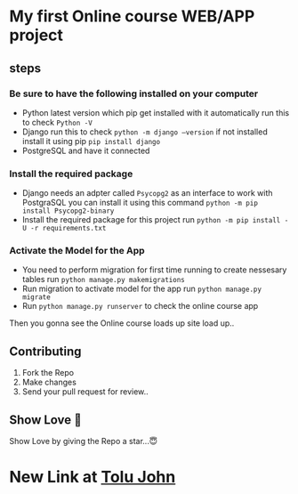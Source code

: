 # My first Online course WEB/APP project
## steps 
### Be sure to have the following installed on your computer
- Python latest version which pip get installed with it automatically run this to check `Python -V`
- Django run this to check `python -m django –version` if not installed install it using pip `pip install django`
- PostgreSQL and have it connected 
### Install the required package
- Django needs an adpter called `Psycopg2` as an interface to work with PostgraSQL you can install it using this command 
`python -m pip install Psycopg2-binary`
- Install the required package for this project run `python -m pip install -U -r requirements.txt`
### Activate the Model for the App
- You need to perform migration for first time running to create nessesary tables run `python manage.py makemigrations`
- Run migration to activate model for the app run `python manage.py migrate`
- Run `python manage.py runserver` to check the online course app

Then you gonna see the Online course loads up site load up..

## Contributing
1. Fork the Repo
2. Make changes
3. Send your pull request for review..

## Show Love 💓

Show Love by giving the Repo a star...😇

# New Link at [Tolu John](https://tolujohnport.netlify.app/)
